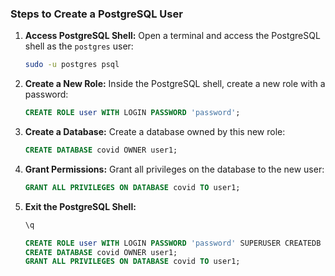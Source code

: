 ### Steps to Create a PostgreSQL User

1. **Access PostgreSQL Shell:**
   Open a terminal and access the PostgreSQL shell as the `postgres` user:

   ```sh
   sudo -u postgres psql
   ```
2. **Create a New Role:**
   Inside the PostgreSQL shell, create a new role with a password:

   ```sql
   CREATE ROLE user WITH LOGIN PASSWORD 'password';
   ```
3. **Create a Database:**
   Create a database owned by this new role:

   ```sql
   CREATE DATABASE covid OWNER user1;
   ```
4. **Grant Permissions:**
   Grant all privileges on the database to the new user:

   ```sql
   GRANT ALL PRIVILEGES ON DATABASE covid TO user1;
   ```
5. **Exit the PostgreSQL Shell:**

   ```sql
   \q
   ```

   ```sql
   CREATE ROLE user WITH LOGIN PASSWORD 'password' SUPERUSER CREATEDB CREATEROLE;
   CREATE DATABASE covid OWNER user1;
   GRANT ALL PRIVILEGES ON DATABASE covid TO user1;

   ```